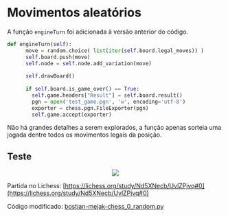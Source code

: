 # Movimentos aleatórios

A função `engineTurn` foi adicionada à versão anterior do código.

```python
def engineTurn(self):
      move = random.choice( list(iter(self.board.legal_moves)) )
      self.board.push(move)
      self.node = self.node.add_variation(move)
      
      self.drawBoard()
      
      if self.board.is_game_over() == True:
        self.game.headers["Result"] = self.board.result()
        pgn = open('test_game.pgn', 'w', encoding='utf-8')
        exporter = chess.pgn.FileExporter(pgn)
        self.game.accept(exporter)
```

Não há grandes detalhes a serem explorados, a função apenas sorteia uma jogada dentre todos os movimentos legais da posição.

## Teste

<p align="center">
<img src="https://media.giphy.com/media/1fl3uOHfyOsPnrxwTV/giphy.gif" />
</p>    

Partida no Lichess: [https://lichess.org/study/Nd5XNecb/UvlZPjvq#0](https://lichess.org/study/Nd5XNecb/UvlZPjvq#0)

Código modificado: [bostjan-mejak-chess_0_random.py](code/bostjan-mejak-chess_0_random.py)

